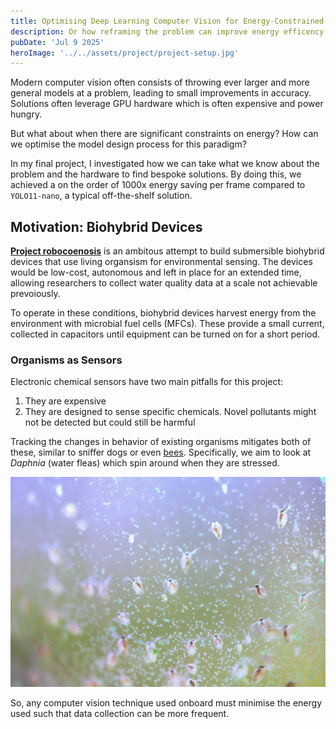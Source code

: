 ```yaml
---
title: Optimising Deep Learning Computer Vision for Energy-Constrained Edge Devices
description: Or how reframing the problem can improve energy efficency by orders of magnitude.
pubDate: 'Jul 9 2025'
heroImage: '../../assets/project/project-setup.jpg'
---
```


Modern computer vision often consists of throwing ever larger and more general
models at a problem, leading to small improvements in accuracy. Solutions often
leverage GPU hardware which is often expensive and power hungry.

But what about when there are significant constraints on energy? How can we optimise the model design process for this paradigm?

In my final project, I investigated how we can take what we know about the problem and the hardware to find bespoke solutions.
By doing this, we achieved a on the order of 1000x energy saving per frame compared to `YOLO11-nano`, a typical off-the-shelf solution.

## Motivation: Biohybrid Devices

[**Project robocoenosis**](https://www.robocoenosis.com/) is an ambitous attempt to build submersible
biohybrid devices that use living organsism for environmental sensing. The devices would be low-cost, autonomous and left in place for an extended time, allowing researchers to collect water quality data at a scale not achievable prevoiously.

To operate in these conditions, biohybrid devices harvest energy from the environment with microbial fuel cells (MFCs). These provide a small current, collected in capacitors until equipment can be turned on for a short period.

### Organisms as Sensors

Electronic chemical sensors have two main pitfalls for this project:

1. They are expensive
2. They are designed to sense specific chemicals. Novel pollutants might not be detected but could still be harmful

Tracking the changes in behavior of existing organisms mitigates both of these, similar to sniffer dogs or even [bees](https://pmc.ncbi.nlm.nih.gov/articles/PMC4697140/). Specifically, we aim to look at _Daphnia_ (water fleas) which spin around when they are stressed.

![Daphnia](../../assets/project/dapnia.png)

So, any computer vision technique used onboard must minimise the energy used such that data collection can be more frequent.
